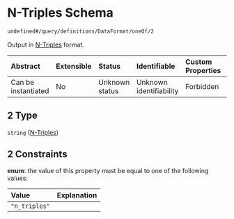 # N-Triples Schema

```txt
undefined#/query/definitions/DataFormat/oneOf/2
```

Output in [N-Triples](https://www.w3.org/TR/n-triples/) format.

| Abstract            | Extensible | Status         | Identifiable            | Custom Properties | Additional Properties | Access Restrictions | Defined In                                                                     |
| :------------------ | :--------- | :------------- | :---------------------- | :---------------- | :-------------------- | :------------------ | :----------------------------------------------------------------------------- |
| Can be instantiated | No         | Unknown status | Unknown identifiability | Forbidden         | Allowed               | none                | [okp4-cognitarium.json\*](schema/okp4-cognitarium.json "open original schema") |

## 2 Type

`string` ([N-Triples](okp4-cognitarium-querymsg-definitions-dataformat-oneof-n-triples.md))

## 2 Constraints

**enum**: the value of this property must be equal to one of the following values:

| Value         | Explanation |
| :------------ | :---------- |
| `"n_triples"` |             |
